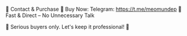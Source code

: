 💼 Contact & Purchase
🔹 Buy Now: Telegram: https://t.me/meomundep
🔹 Fast & Direct – No Unnecessary Talk

📌 Serious buyers only. Let's keep it professional! 🚀
